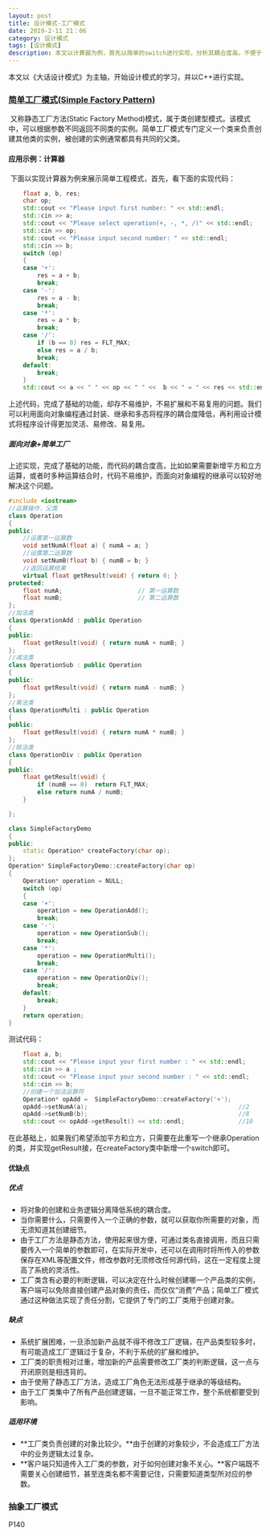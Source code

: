 ```yaml
---
layout: post
title: 设计模式-工厂模式
date: 2019-2-11 21：06
category: 设计模式
tags: [设计模式]
description: 本文以计算器为例，首先以简单的switch进行实现，分析其耦合度高，不便于复用和维护，并通过面向对象编程实现Operation父类，再生成OperationAdd、OperationSub、OperationMulti、OperationDiv分别对应于加法、减法、乘法和除法的处理，并通过简单工厂进行测试验证。
---
```


本文以《大话设计模式》为主轴，开始设计模式的学习，并以C++进行实现。

### [简单工厂模式(Simple Factory Pattern)](https://design-patterns.readthedocs.io/zh_CN/latest/creational_patterns/simple_factory.html)

​	又称静态工厂方法(Static Factory Method)模式，属于类创建型模式。该模式中，可以根据参数不同返回不同类的实例。简单工厂模式专门定义一个类来负责创建其他类的实例，被创建的实例通常都具有共同的父类。

#### 应用示例：计算器	

​	下面以实现计算器为例来展示简单工程模式，首先，看下面的实现代码：

```C++
	float a, b, res;
	char op;
	std::cout << "Please input first number: " << std::endl;
	std::cin >> a;
	std::cout << "Please select operation(+, -, *, /)" << std::endl;
	std::cin >> op;
	std::cout << "Please input second number: " << std::endl;
	std::cin >> b;
	switch (op)
	{
	case '+':
		res = a + b;
		break;
	case '-':
		res = a - b;
		break;
	case '*':
		res = a * b;
		break;
	case '/':
		if (b == 0) res = FLT_MAX;
		else res = a / b;
		break;
	default:
		break;
	}
	std::cout << a << " " << op << " " <<  b << " = " << res << std::endl;
```

​	上述代码，完成了基础的功能，却存不易维护，不易扩展和不易复用的问题。我们可以利用面向对象编程通过封装、继承和多态将程序的耦合度降低，再利用设计模式将程序设计得更加灵活、易修改、易复用。

##### 面向对象+简单工厂

​	上述实现，完成了基础的功能，而代码的耦合度高，比如如果需要新增平方和立方运算，或者时多种运算结合时，代码不易维护，而面向对象编程的继承可以较好地解决这个问题。

```C++
#include <iostream>
//运算操作，父类
class Operation
{
public:
    //设置第一运算数
	void setNumA(float a) { numA = a; }	
	//设置第二运算数
    void setNumB(float b) { numB = b; }	
    //返回运算结果
	virtual float getResult(void) { return 0; }
protected:
	float numA;						// 第一运算数
	float numB;						// 第二运算数
};
//加法类
class OperationAdd : public Operation
{
public:
	float getResult(void) { return numA + numB; }
};
//减法类
class OperationSub : public Operation
{
public:
	float getResult(void) { return numA - numB; }
};
//乘法类
class OperationMulti : public Operation
{
public:
	float getResult(void) { return numA * numB; }
};
//除法类
class OperationDiv : public Operation
{
public:
	float getResult(void) {
		if (numB == 0)	return FLT_MAX;
		else return numA / numB;
	}

};
```

```C++
class SimpleFactoryDemo
{
public:
	static Operation* createFactory(char op);
};
Operation* SimpleFactoryDemo::createFactory(char op)
{
	Operation* operation = NULL;
	switch (op)
	{
	case '+':
		operation = new OperationAdd();
		break;
	case '-':
		operation = new OperationSub();
		break;
	case '*':
		operation = new OperationMulti();
		break;
	case '/':
		operation = new OperationDiv();
		break;
	default:
		break;
	}
	return operation;
}
```

测试代码：

```C++
	float a, b;
	std::cout << "Please input your first number : " << std::endl;
	std::cin >> a ;
	std::cout << "Please input your second number : " << std::endl;
	std::cin >> b;
	//创建一个加法运算符
	Operation* opAdd =  SimpleFactoryDemo::createFactory('+');
	opAdd->setNumA(a);											//2
	opAdd->setNumB(b);											//8
	std::cout << opAdd->getResult() << std::endl;				//10
```

​	在此基础上，如果我们希望添加平方和立方，只需要在此重写一个继承Operation的类，并实现getResult接，在createFactory类中新增一个switch即可。



#### 优缺点

##### 优点

- 将对象的创建和业务逻辑分离降低系统的耦合度。
- 当你需要什么，只需要传入一个正确的参数，就可以获取你所需要的对象，而无须知道其创建细节。
- 由于工厂方法是静态方法，使用起来很方便，可通过类名直接调用，而且只需要传入一个简单的参数即可，在实际开发中，还可以在调用时将所传入的参数保存在XML等配置文件，修改参数时无须修改任何源代码，这在一定程度上提高了系统的灵活性。
- 工厂类含有必要的判断逻辑，可以决定在什么时候创建哪一个产品类的实例，客户端可以免除直接创建产品对象的责任，而仅仅“消费”产品；简单工厂模式通过这种做法实现了责任分割，它提供了专门的工厂类用于创建对象。



##### 缺点

- 系统扩展困难，一旦添加新产品就不得不修改工厂逻辑，在产品类型较多时，有可能造成工厂逻辑过于复杂，不利于系统的扩展和维护。
- 工厂类的职责相对过重，增加新的产品需要修改工厂类的判断逻辑，这一点与开闭原则是相违背的。
- 由于使用了静态工厂方法，造成工厂角色无法形成基于继承的等级结构。
- 由于工厂类集中了所有产品创建逻辑，一旦不能正常工作，整个系统都要受到影响。



##### 适用环境

- **工厂类负责创建的对象比较少。**由于创建的对象较少，不会造成工厂方法中的业务逻辑太过复杂。
- **客户端只知道传入工厂类的参数，对于如何创建对象不关心。**客户端既不需要关心创建细节，甚至连类名都不需要记住，只需要知道类型所对应的参数。

### 抽象工厂模式

P140